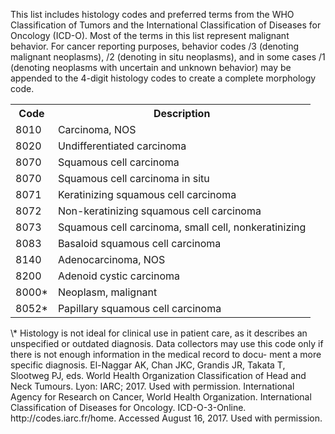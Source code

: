 This list includes histology codes and preferred terms from
the WHO Classification of Tumors and the International
Classification of Diseases for Oncology (ICD-O). Most of
the terms in this list represent malignant behavior. For cancer
reporting purposes, behavior codes /3 (denoting malignant
neoplasms), /2 (denoting in situ neoplasms), and in some
cases /1 (denoting neoplasms with uncertain and unknown
behavior) may be appended to the 4-digit histology codes to
create a complete morphology code.  
<table>
<tr>
<th>Code</th>
<th>Description</th>
</tr>
<tr>
<td>8010</td>
<td>Carcinoma, NOS</td>
</tr>
<tr>
<td>8020</td>
<td>Undifferentiated carcinoma</td>
</tr>
<tr>
<td>8070</td>
<td>Squamous cell carcinoma</td>
</tr>
<tr>
<td>8070</td>
<td>Squamous cell carcinoma in situ</td>
</tr>
<tr>
<td>8071</td>
<td>Keratinizing squamous cell carcinoma</td>
</tr>
<tr>
<td>8072</td>
<td>Non-keratinizing squamous cell carcinoma</td>
</tr>
<tr>
<td>8073</td>
<td>Squamous cell carcinoma, small cell, nonkeratinizing</td>
</tr>
<tr>
<td>8083</td>
<td>Basaloid squamous cell carcinoma</td>
</tr>
<tr>
<td>8140</td>
<td>Adenocarcinoma, NOS</td>
</tr>
<tr>
<td>8200</td>
<td>Adenoid cystic carcinoma</td>
</tr>
<tr>
<td>8000*</td>
<td>Neoplasm, malignant</td>
</tr>
<tr>
<td>8052*</td>
<td>Papillary squamous cell carcinoma</td>
</tr>
</table>  
\* Histology is not ideal for clinical use in patient care, as it describes an
unspecified or outdated diagnosis. Data collectors may use this code
only if there is not enough information in the medical record to docu-
ment a more specific diagnosis.  
El-Naggar AK, Chan JKC, Grandis JR, Takata T, Slootweg PJ, eds.
World Health Organization Classification of Head and Neck Tumours.
Lyon: IARC; 2017. Used with permission.  
International Agency for Research on Cancer, World Health
Organization. International Classification of Diseases for Oncology.
ICD-O-3-Online. http://codes.iarc.fr/home. Accessed August 16, 2017.
Used with permission.